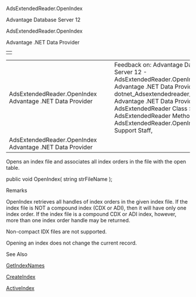 AdsExtendedReader.OpenIndex




Advantage Database Server 12  

AdsExtendedReader.OpenIndex

Advantage .NET Data Provider

|  |
| --- |
|  |

|  |  |  |  |  |
| --- | --- | --- | --- | --- |
| AdsExtendedReader.OpenIndex  Advantage .NET Data Provider |  |  | Feedback on: Advantage Database Server 12 - AdsExtendedReader.OpenIndex Advantage .NET Data Provider dotnet\_Adsextendedreader\_openindex Advantage .NET Data Provider > AdsExtendedReader Class > AdsExtendedReader Methods > AdsExtendedReader.OpenIndex / Dear Support Staff, |  |
| AdsExtendedReader.OpenIndex  Advantage .NET Data Provider |  |  |  |  |

Opens an index file and associates all index orders in the file with the open table.

public void OpenIndex( string strFileName );

Remarks

OpenIndex retrieves all handles of index orders in the given index file. If the index file is NOT a compound index (CDX or ADI), then it will have only one index order. If the index file is a compound CDX or ADI index, however, more than one index order handle may be returned.

Non-compact IDX files are not supported.

Opening an index does not change the current record.

See Also

[GetIndexNames](dotnet_adsextendedreader_getindexnames.htm)

[CreateIndex](dotnet_adsextendedreader_createindex.htm)

[ActiveIndex](dotnet_adsextendedreader_activeindex.htm)